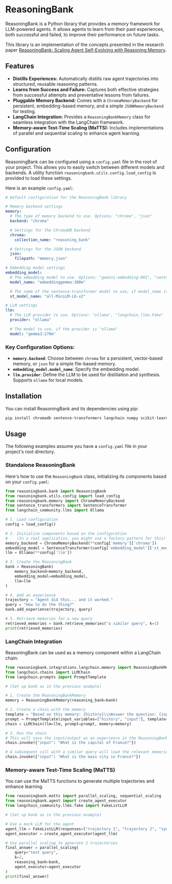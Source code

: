 # ReasoningBank

ReasoningBank is a Python library that provides a memory framework for LLM-powered agents. It allows agents to learn from their past experiences, both successful and failed, to improve their performance on future tasks.

This library is an implementation of the concepts presented in the research paper [ReasoningBank: Scaling Agent Self-Evolving with Reasoning Memory](https://arxiv.org/html/2509.25140v1).

## Features

-   **Distills Experiences:** Automatically distills raw agent trajectories into structured, reusable reasoning patterns.
-   **Learns from Success and Failure:** Captures both effective strategies from successful attempts and preventative lessons from failures.
-   **Pluggable Memory Backend:** Comes with a `ChromaMemoryBackend` for persistent, embedding-based memory, and a simple `JSONMemoryBackend` for testing.
-   **LangChain Integration:** Provides a `ReasoningBankMemory` class for seamless integration with the LangChain framework.
-   **Memory-aware Test-Time Scaling (MaTTS):** Includes implementations of parallel and sequential scaling to enhance agent learning.

## Configuration

ReasoningBank can be configured using a `config.yaml` file in the root of your project. This allows you to easily switch between different models and backends. A utility function `reasoningbank.utils.config.load_config` is provided to load these settings.

Here is an example `config.yaml`:

```yaml
# Default configuration for the ReasoningBank library

# Memory backend settings
memory:
  # The type of memory backend to use. Options: "chroma", "json"
  backend: "chroma"

  # Settings for the ChromaDB backend
  chroma:
    collection_name: "reasoning_bank"

  # Settings for the JSON backend
  json:
    filepath: "memory.json"

# Embedding model settings
embedding_model:
  # The embedding model to use. Options: "gemini-embedding-001", "sentence-transformers"
  model_name: "embeddinggemma:300m"

  # The name of the sentence-transformer model to use, if model_name is "sentence-transformers"
  st_model_name: "all-MiniLM-L6-v2"

# LLM settings
llm:
  # The LLM provider to use. Options: "ollama", "langchain.llms.Fake"
  provider: "ollama"

  # The model to use, if the provider is "ollama"
  model: "gemma3:270m"
```

### Key Configuration Options:

-   **`memory.backend`**: Choose between `chroma` for a persistent, vector-based memory, or `json` for a simple file-based memory.
-   **`embedding_model.model_name`**: Specify the embedding model.
-   **`llm.provider`**: Define the LLM to be used for distillation and synthesis. Supports `ollama` for local models.

## Installation

You can install ReasoningBank and its dependencies using pip:

```bash
pip install chromadb sentence-transformers langchain numpy scikit-learn
```

## Usage

The following examples assume you have a `config.yaml` file in your project's root directory.

### Standalone ReasoningBank

Here's how to use the `ReasoningBank` class, initializing its components based on your `config.yaml`:

```python
from reasoningbank.bank import ReasoningBank
from reasoningbank.utils.config import load_config
from reasoningbank.memory import ChromaMemoryBackend
from sentence_transformers import SentenceTransformer
from langchain_community.llms import Ollama

# 1. Load configuration
config = load_config()

# 2. Initialize components based on the configuration
#    (In a real application, you might use a factory pattern for this)
memory_backend = ChromaMemoryBackend(**config['memory']['chroma'])
embedding_model = SentenceTransformer(config['embedding_model']['st_model_name'])
llm = Ollama(**config['llm'])

# 3. Create the ReasoningBank
bank = ReasoningBank(
    memory_backend=memory_backend,
    embedding_model=embedding_model,
    llm=llm
)

# 4. Add an experience
trajectory = "Agent did this... and it worked."
query = "How to do the thing?"
bank.add_experience(trajectory, query)

# 5. Retrieve memories for a new query
retrieved_memories = bank.retrieve_memories("a similar query", k=1)
print(retrieved_memories)
```

### LangChain Integration

ReasoningBank can be used as a memory component within a LangChain chain:

```python
from reasoningbank.integrations.langchain.memory import ReasoningBankMemory
from langchain.chains import LLMChain
from langchain.prompts import PromptTemplate

# (Set up bank as in the previous example)

# 1. Create the ReasoningBankMemory
memory = ReasoningBankMemory(reasoning_bank=bank)

# 2. Create a chain with the memory
template = "Based on this memory: {history}\\nAnswer the question: {input}"
prompt = PromptTemplate(input_variables=["history", "input"], template=template)
chain = LLMChain(llm=llm, prompt=prompt, memory=memory)

# 3. Run the chain
# This will save the input/output as an experience in the ReasoningBank
chain.invoke({"input": "What is the capital of France?"})

# A subsequent call with a similar query will load the relevant memories
chain.invoke({"input": "What is the main city in France?"})
```

### Memory-aware Test-Time Scaling (MaTTS)

You can use the MaTTS functions to generate multiple trajectories and enhance learning.

```python
from reasoningbank.matts import parallel_scaling, sequential_scaling
from reasoningbank.agent import create_agent_executor
from langchain_community.llms.fake import FakeListLLM

# (Set up bank as in the previous example)

# Use a mock LLM for the agent
agent_llm = FakeListLLM(responses=["trajectory 1", "trajectory 2", "synthesized answer"])
agent_executor = create_agent_executor(agent_llm)

# Use parallel scaling to generate 2 trajectories
final_answer = parallel_scaling(
    query="test query",
    k=2,
    reasoning_bank=bank,
    agent_executor=agent_executor
)
print(final_answer)
```
